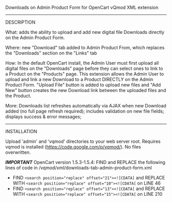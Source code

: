Downloads on Admin Product Form for OpenCart
vQmod XML extension

---

DESCRIPTION

What: adds the ability to upload and add new digital file Downloads directly on the Admin Product Form.

Where: new "Download" tab added to Admin Product From, which replaces the "Downloads" section on the "Links" tab 

How: In the default OpenCart install, the Admin User must first upload all digital files on the "Downloads" page before they can select ones to link to a Product on the "Products" page. This extension allows the Admin User to upload and link a new Download to a Product DIRECTLY on the Admin Product Form. "Upload File" button is added to upload new files and "Add New" button creates the new Download link between the uploaded files and the Product.

More: Downloads list refreshes automatically via AJAX when new Download added (no full page refresh required); includes validation on new file fields; displays success & error messages;

---

INSTALLATION

Upload 'admin' and 'vqmod' directories to your web server root. Requires vqmod is installed (https://code.google.com/p/vqmod/). No files overwritten.

***IMPORTANT***
OpenCart version 1.5.3-1.5.4: FIND and REPLACE the following lines of code in /vqmod/xml/downloads-tab-admin-product-form.xml
- FIND `<search position="replace" offset="21"><![CDATA[` and REPLACE WITH `<search position="replace" offset="10"><![CDATA[` on LINE 46
- FIND `<search position="replace" offset="13"><![CDATA[` and REPLACE WITH `<search position="replace" offset="15"><![CDATA[` on LINE 210
